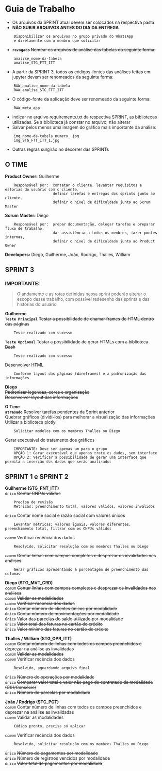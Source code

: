 # Guia de Trabalho

- Os arquivos da SPRINT atual devem ser colocados na respectiva pasta  
- **NÃO SUBIR ARQUIVOS ANTES DO DIA DA ENTREGA**  
```
    Disponibilizar os arquivos no grupo privado do WhatsApp
    e diretamente com o membro que solicitar
```
- **`revogado`** ~~Nomear os arquivos de análise das tabelas da seguinte forma:~~  
```
    analise_nome-da-tabela
    analise_STG_FTT_ITT
```
- A partir da SPRINT 3, todos os códigos-fontes das análises feitas em jupyter devem ser renomeados da seguinte forma:  
```
    RAW_analise_nome-da-tabela
    RAW_analise_STG_FTT_ITT
```
- O código-fonte da aplicação deve ser renomeado da seguinte forma:  
```
    RAW_meta_app
```
- Indicar no arquivo requirements.txt da respectiva SPRINT, as bibliotecas utilizadas. Se a biblioteca já constar no arquivo, não alterar  
- Salvar pelos menos uma imagem do gráfico mais importante da análise:  
```
    img_nome-da-tabela_numero_.jpg
    img_STG_FTT_ITT_1.jpg
```
- Outras regras surgirão no decorrer das SPRINTs  

## O TIME

**Product Owner:** Guilherme
```
    Responsável por:  contatar o cliente, levantar requisitos e estórias do usuário com o cliente,
                      definir tarefas e entregas dos sprints junto ao cliente,
                      definir o nível de dificuldade junto ao Scrum Master
```
**Scrum Master:** Diego
```
    Responsável por:  prepar documentação, delegar tarefas e preparar fluxo de trabalho,
                      dar assistência a todos os membros, fazer pontes internas,
                      definir o nível de dificuldade junto ao Product Owner
```
**Developers:** Diego, Guilherme, João, Rodrigo, Thalles, William

## SPRINT 3

### IMPORTANTE:
>O andamento e as rotas definidas nessa sprint poderão alterar o escopo desse trabalho, com possível redesenho das sprints e das histórias do usuário  

**Guilherme**  
**`Teste Principal`** ~~Testar a possibilidade de chamar frames de HTML dentro das páginas~~  
```
    Teste realizado com sucesso
```
**`Teste Opcional`** ~~Testar a possibilidade de gerar HTMLs com a biblioteca Dash~~  
```
    Teste realizado com sucesso
```
Desenvolver HTML  
```
    Conforme layout das páginas (Wireframes) e a padronização das informações
```

**Diego**  
~~Padronizar legendas, cores e organização~~  
~~Desenvolver layout das informações~~  

**O Time**  
**`atrasado`** Resolver tarefas pendentes da Sprint anterior  
Quebrar gráficos (dividí-los) para melhorar a visualização das informações  
Utilizar a biblioteca plotly  
```
    Solicitar modelos com os membros Thalles ou Diego
```
Gerar executável do tratamento dos gráficos  
```
    IMPORTANTE: Deve ser apenas um para o grupo
    OPÇÃO 1: Gerar executável que apenas trate os dados, sem interface
    OPÇÃO 2: Verificar a possibilidade de gerar uma interface que permita a inserção dos dados que serão analisados
```

## SPRINT 1 e SPRINT 2

**Guilherme (STG_FNT_ITT)**  
`único` ~~Contar CNPJs válidos~~  
```
    Precisa de revisão
    Métricas: preenchimento total, valores válidos, valores inválidos
```
`único` Contar nome social e razão social com valores únicos  
```
    Levantar métricas: valores iguais, valores diferentes, preenchimento total, filtrar com os CNPJs válidos
```
*`comum`* Verificar recência dos dados  
```
    Resolvido, solicitar resolução com os membros Thalles ou Diego
```
*`comum`* ~~Contar linhas com campos completos e desprezar os invalidados nas análises~~  
```
    Gerar gráficos apresentando a porcentagem de preenchimento das colunas
```

**Diego (STG_MVT_CRD)**  
*`comum`* ~~Contar linhas com campos completos e desprezar os invalidados nas análises~~  
*`comum`* ~~Validar as modalidades~~  
*`comum`* ~~Verificar recência dos dados~~  
`único` ~~Contar número de clientes únicos por modalidade~~  
`único` ~~Contar número de movimentações por modalidade~~  
`único` ~~Valor das parcelas do saldo utilizado por modalidade~~  
`único` ~~Valor total  das faturas no cartão de crédito~~  
`único` ~~Valor mínimo das faturas no cartão de crédito~~  

**Thalles / William (STG_OPR_ITT)**  
*`comum`* ~~Contar número de linhas com todos os campos preenchidos e deprezar na análise as invalidadas~~  
*`comum`* ~~Validar as modalidades~~  
*`comum`* Verificar recência dos dados  
```
    Resolvido, aguardando arquivo final
```
`único` ~~Número de operações por modalidade~~  
`único` ~~Comparar valor total e valor não pago do contratado da modalidade (C01/Consócio)~~  
`único` ~~Número de parcelas por modalidade~~  

**João / Rodrigo (STG_PGT)**  
*`comum`* Contar número de linhas com todos os campos preenchidos e deprezar na análise as invalidadas  
*`comum`* Validar as modalidades  
```
    Código pronto, precisa só aplicar
```
*`comum`* Verificar recência dos dados  
```
    Resolvido, solicitar resolução com os membros Thalles ou Diego
```
`único` ~~Número de pagamentos por modalidade~~  
`único` Número de registros vencidos por modalidade  
`único` ~~Valor total de pagamentos por modalidade~~  
